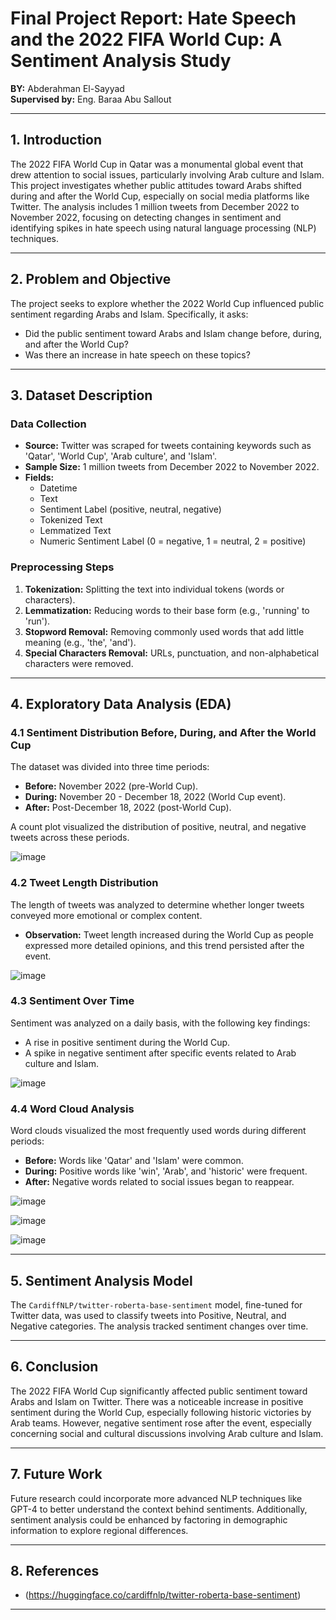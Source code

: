 # Final Project Report: Hate Speech and the 2022 FIFA World Cup: A Sentiment Analysis Study

**BY:** Abderahman El-Sayyad  
**Supervised by:** Eng. Baraa Abu Sallout

---

## 1. Introduction

The 2022 FIFA World Cup in Qatar was a monumental global event that drew attention to social issues, particularly involving Arab culture and Islam. This project investigates whether public attitudes toward Arabs shifted during and after the World Cup, especially on social media platforms like Twitter. The analysis includes 1 million tweets from December 2022 to November 2022, focusing on detecting changes in sentiment and identifying spikes in hate speech using natural language processing (NLP) techniques.

---

## 2. Problem and Objective

The project seeks to explore whether the 2022 World Cup influenced public sentiment regarding Arabs and Islam. Specifically, it asks:

- Did the public sentiment toward Arabs and Islam change before, during, and after the World Cup?
- Was there an increase in hate speech on these topics?

---

## 3. Dataset Description

### Data Collection

- **Source:** Twitter was scraped for tweets containing keywords such as 'Qatar', 'World Cup', 'Arab culture', and 'Islam'.
- **Sample Size:** 1 million tweets from December 2022 to November 2022.
- **Fields:**
  - Datetime
  - Text
  - Sentiment Label (positive, neutral, negative)
  - Tokenized Text
  - Lemmatized Text
  - Numeric Sentiment Label (0 = negative, 1 = neutral, 2 = positive)

### Preprocessing Steps

1. **Tokenization:** Splitting the text into individual tokens (words or characters).
2. **Lemmatization:** Reducing words to their base form (e.g., 'running' to 'run').
3. **Stopword Removal:** Removing commonly used words that add little meaning (e.g., 'the', 'and').
4. **Special Characters Removal:** URLs, punctuation, and non-alphabetical characters were removed.

---

## 4. Exploratory Data Analysis (EDA)

### 4.1 Sentiment Distribution Before, During, and After the World Cup

The dataset was divided into three time periods:

- **Before:** November 2022 (pre-World Cup).
- **During:** November 20 - December 18, 2022 (World Cup event).
- **After:** Post-December 18, 2022 (post-World Cup).

A count plot visualized the distribution of positive, neutral, and negative tweets across these periods.

![image](https://github.com/user-attachments/assets/4866eb08-696c-4a73-9a48-f8b3b9705f9a)


### 4.2 Tweet Length Distribution

The length of tweets was analyzed to determine whether longer tweets conveyed more emotional or complex content.

- **Observation:** Tweet length increased during the World Cup as people expressed more detailed opinions, and this trend persisted after the event.

![image](https://github.com/user-attachments/assets/d2bc7339-46e2-488f-aa9a-7c7910987313)


### 4.3 Sentiment Over Time

Sentiment was analyzed on a daily basis, with the following key findings:

- A rise in positive sentiment during the World Cup.
- A spike in negative sentiment after specific events related to Arab culture and Islam.

![image](https://github.com/user-attachments/assets/7c6740c2-b898-4356-b0a5-9e2b372ca821)


### 4.4 Word Cloud Analysis

Word clouds visualized the most frequently used words during different periods:

- **Before:** Words like 'Qatar' and 'Islam' were common.
- **During:** Positive words like 'win', 'Arab', and 'historic' were frequent.
- **After:** Negative words related to social issues began to reappear.

![image](https://github.com/user-attachments/assets/8ff9c7fc-d1f8-40d4-bcb9-6cf16e541828)

![image](https://github.com/user-attachments/assets/67410a56-176f-4ac6-8c9a-f6cb483fae0c)

![image](https://github.com/user-attachments/assets/94ec2a0b-a7b1-469d-aedd-fde94a64e7ea)

---

## 5. Sentiment Analysis Model

The `CardiffNLP/twitter-roberta-base-sentiment` model, fine-tuned for Twitter data, was used to classify tweets into Positive, Neutral, and Negative categories. The analysis tracked sentiment changes over time.

---

## 6. Conclusion

The 2022 FIFA World Cup significantly affected public sentiment toward Arabs and Islam on Twitter. There was a noticeable increase in positive sentiment during the World Cup, especially following historic victories by Arab teams. However, negative sentiment rose after the event, especially concerning social and cultural discussions involving Arab culture and Islam.

---

## 7. Future Work

Future research could incorporate more advanced NLP techniques like GPT-4 to better understand the context behind sentiments. Additionally, sentiment analysis could be enhanced by factoring in demographic information to explore regional differences.

---

## 8. References

- (https://huggingface.co/cardiffnlp/twitter-roberta-base-sentiment)

---

